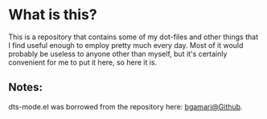 <h1>What is this?</h1>
<p>This is a repository that contains some of my dot-files and other things
  that I find useful enough to employ pretty much every day. Most of it would
  probably be useless to anyone other than myself, but it's certainly
  convenient for me to put it here, so here it is.</p>
<h2>Notes:</h2>
<td>
  <tr>dts-mode.el was borrowed from the repository here:
    <a href="https://github.com/bgamari/dts-mode">bgamari@Github</a>.</tr>
</td>
